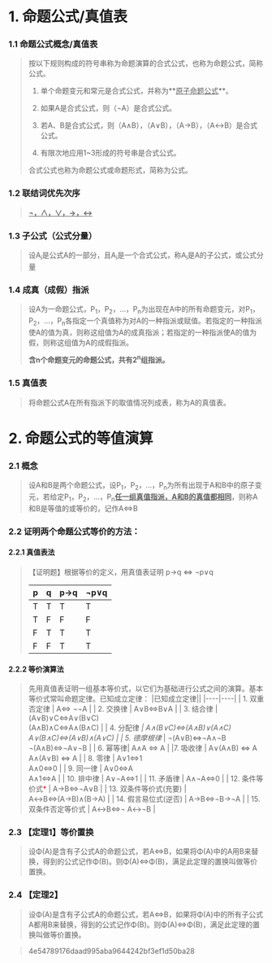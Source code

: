 
# 1. 命题公式/真值表

### 1.1 命题公式概念/真值表

> 按以下规则构成的符号串称为命题演算的合式公式，也称为命题公式，简称公式。
> 1. 单个命题变元和常元是合式公式，并称为**<u>原子命题公式</u>**。
>
> 2. 如果A是合式公式，则（¬A）是合式公式。
>
> 3. 若A、B是合式公式，则（A∧B），（A∨B），（A→B），（A↔B）是合式公式。
>
> 4. 有限次地应用1~3形成的符号串是合式公式。
>
> 合式公式也称为命题公式或命题形式，简称为公式。

### 1.2 联结词优先次序
>  **<u>¬，∧，∨，→，↔</u>**

### 1.3 子公式（公式分量）

> 设A<sub>i</sub>是公式A的一部分，且A<sub>i</sub>是一个合式公式，称A<sub>i</sub>是A的子公式，或公式分量

### 1.4 成真（成假）指派

> 设A为一命题公式，P<sub>1</sub>，P<sub>2</sub>，...，P<sub>n</sub>为出现在A中的所有命题变元，对P<sub>1</sub>，P<sub>2</sub>，...，P<sub>n</sub>各指定一个真值称为对A的一种指派或赋值。若指定的一种指派使A的值为真，则称这组值为A的成真指派；若指定的一种指派使A的值为假，则称这组值为A的成假指派。
>
> **含n个命题变元的命题公式，共有2<sup>n</sup>组指派。**

### 1.5 真值表

> 将命题公式A在所有指派下的取值情况列成表，称为A的真值表。

# 2. 命题公式的等值演算

### 2.1 概念
> 设A和B是两个命题公式，设P<sub>1</sub>，P<sub>2</sub>，...，P<sub>n</sub>为所有出现于A和B中的原子变元，若给定P<sub>1</sub>，P<sub>2</sub>，...，P<sub>n</sub><u>**任一组真值指派，A和B的真值都相同**</u>，则称A和B是等值的或等价的，记作A⇔B

### 2.2 证明两个命题公式等价的方法：

#### 2.2.1 真值表法
> 【证明题】根据等价的定义，用真值表证明
>    p→q ⇔ ¬p∨q
>
> | p | q | p→q | ¬p∨q |
> |----|----|----|----|
> |T|T|T|T|
> |T|F|F|F|
> |F|T|T|T|
> |F|F|T|T|

#### 2.2.2 等价演算法

> 先用真值表证明一组基本等价式，以它们为基础进行公式之间的演算。基本等价式常叫命题定律。已知成立定律：
> |已知成立定律||
> |----|----|
> | 1. 双重否定律 | A⇔ ¬¬A |
> | 2. 交换律 | A∨B⇔B∨A |
> | 3. 结合律 | (A∨B)∨C⇔A∨(B∨C)<br/>(A∧B)∧C⇔A∧(B∧C) |
> | 4. 分配律<font color=#ff0000>*</font> | A∧(B∨C)⇔(A∧B)∨(A∧C)<br/>A∨(B∧C)⇔(A∨B)∧(A∨C) |
> | 5. 德摩根律<font color=#ff0000>*</font> | ¬(A∨B)⇔¬A∧¬B<br/>¬(A∧B)⇔¬A∨¬B |
> | 6. 幂等律| A∧A ⇔ A |
> |7. 吸收律 | A∨(A∧B) ⇔ A <br/>A∧(A∨B) ⇔ A |
> | 8. 零律 | A∨1⇔1 <br/>A∧0⇔0 |
> | 9. 同一律 | A∨0⇔A <br/>A∧1⇔A |
> | 10. 排中律 | A∨¬A⇔1 |
> | 11. 矛盾律 | A∧¬A⇔0 |
> | 12. 条件等价式<font color=#ff0000>*</font> | A→B⇔¬A∨B |
> | 13. 双条件等价式(充要) | A↔B⇔(A→B)∧(B→A) |
> | 14. 假言易位式(逆否) | A→B⇔¬B→¬A |
> | 15. 双条件否定等价式 | A↔B⇔¬ A↔¬B |



### 2.3 【定理1】等价置换

> 设Φ(A)是含有子公式A的命题公式，若A⇔B，如果将Φ(A)中的A用B来替换，得到的公式记作Φ(B)。则Φ(A)⇔Φ(B)，满足此定理的置换叫做等价置换。

### 2.4 【定理2】

> 设Φ(A)是含有子公式A的命题公式，若A⇔B，如果将Φ(A)中的所有子公式A都用B来替换，得到的公式记作Φ(B)。则Φ(A)⇔Φ(B)，满足此定理的置换叫做等价置换。

> 4e54789176daad995aba9644242bf3ef1d50ba28
